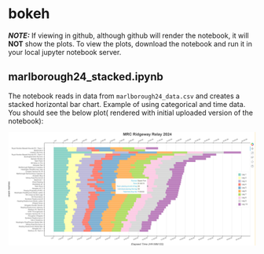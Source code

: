 # bokeh

***NOTE:*** If viewing in github, although github will render the notebook, it will **NOT** show the plots.  To view the plots, download the notebook and run it in your local jupyter notebook server.  

## marlborough24_stacked.ipynb

The notebook reads in data from `marlborough24_data.csv` and creates a stacked horizontal bar chart.  Example of using categorical and time data.  You should see the below plot( rendered with initial uploaded version of the notebook):

![alt text](image.png)
